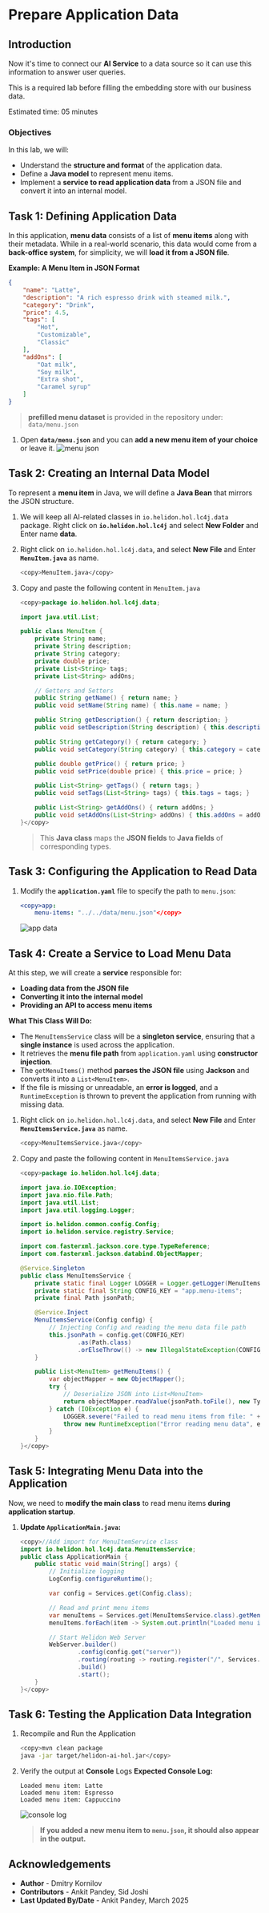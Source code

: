 # Prepare Application Data

## Introduction

Now it's time to connect our **AI Service** to a data source so it can use this information to answer user queries.

This is a required lab before filling the embedding store with our business data.

Estimated time: 05 minutes

### Objectives

In this lab, we will:
* Understand the **structure and format** of the application data.
* Define a **Java model** to represent menu items.
* Implement a **service to read application data** from a JSON file and convert it into an internal model.


## Task 1:  Defining Application Data

In this application, **menu data** consists of a list of **menu items** along with their metadata. While in a real-world scenario, this data would come from a **back-office system**, for simplicity, we will **load it from a JSON file**.

**Example: A Menu Item in JSON Format**

```json
{
    "name": "Latte",
    "description": "A rich espresso drink with steamed milk.",
    "category": "Drink",
    "price": 4.5,
    "tags": [
        "Hot",
        "Customizable",
        "Classic"
    ],
    "addOns": [
        "Oat milk",
        "Soy milk",
        "Extra shot",
        "Caramel syrup"
    ]
}
```

> **prefilled menu dataset** is provided in the repository under: `data/menu.json`

1.  Open **`data/menu.json`** and  you can **add a new menu item of your choice** or leave it.
    ![menu json](images/menu-json.png)

## Task 2: Creating an Internal Data Model

To represent a **menu item** in Java, we will define a **Java Bean** that mirrors the JSON structure.

1. We will keep all AI-related classes in `io.helidon.hol.lc4j.data` package. Right click on **`io.helidon.hol.lc4j`** and select **New Folder** and Enter name **data**.

2. Right click on `io.helidon.hol.lc4j.data`, and select **New File** and Enter **`MenuItem.java`** as name.
    ```bash
    <copy>MenuItem.java</copy>
    ```

3. Copy and paste the following content in `MenuItem.java`
    ```java
    <copy>package io.helidon.hol.lc4j.data;

    import java.util.List;

    public class MenuItem {
        private String name;
        private String description;
        private String category;
        private double price;
        private List<String> tags;
        private List<String> addOns;

        // Getters and Setters
        public String getName() { return name; }
        public void setName(String name) { this.name = name; }

        public String getDescription() { return description; }
        public void setDescription(String description) { this.description = description; }

        public String getCategory() { return category; }
        public void setCategory(String category) { this.category = category; }

        public double getPrice() { return price; }
        public void setPrice(double price) { this.price = price; }

        public List<String> getTags() { return tags; }
        public void setTags(List<String> tags) { this.tags = tags; }

        public List<String> getAddOns() { return addOns; }
        public void setAddOns(List<String> addOns) { this.addOns = addOns; }
    }</copy>
    ```

    > This **Java class** maps the **JSON fields** to **Java fields** of corresponding types.

## Task 3: Configuring the Application to Read Data

1. Modify the **`application.yaml`** file to specify the path to `menu.json`:
    ```yaml
    <copy>app:
        menu-items: "../../data/menu.json"</copy>
    ```
    ![app data](images/app-data.png)

## Task 4: Create a Service to Load Menu Data

At this step, we will create a **service** responsible for:

- **Loading data from the JSON file**
- **Converting it into the internal model**
- **Providing an API to access menu items**

**What This Class Will Do:**

- The `MenuItemsService` class will be a **singleton service**, ensuring that a **single instance** is used across the application.
- It retrieves the **menu file path** from `application.yaml` using **constructor injection**.
- The `getMenuItems()` method **parses the JSON file** using **Jackson** and converts it into a `List<MenuItem>`.
- If the file is missing or unreadable, an **error is logged**, and a `RuntimeException` is thrown to prevent the application from running with missing data.

1. Right click on `io.helidon.hol.lc4j.data`, and select **New File** and Enter **`MenuItemsService.java`** as name.
    ```bash
    <copy>MenuItemsService.java</copy>
    ```

2. Copy and paste the following content in `MenuItemsService.java`
    ```java
    <copy>package io.helidon.hol.lc4j.data;

    import java.io.IOException;
    import java.nio.file.Path;
    import java.util.List;
    import java.util.logging.Logger;

    import io.helidon.common.config.Config;
    import io.helidon.service.registry.Service;

    import com.fasterxml.jackson.core.type.TypeReference;
    import com.fasterxml.jackson.databind.ObjectMapper;

    @Service.Singleton
    public class MenuItemsService {
        private static final Logger LOGGER = Logger.getLogger(MenuItemsService.class.getName());
        private static final String CONFIG_KEY = "app.menu-items";    
        private final Path jsonPath;

        @Service.Inject
        MenuItemsService(Config config) {
            // Injecting Config and reading the menu data file path
            this.jsonPath = config.get(CONFIG_KEY)
                    .as(Path.class)
                    .orElseThrow(() -> new IllegalStateException(CONFIG_KEY + " is a required configuration key"));
        }

        public List<MenuItem> getMenuItems() {
            var objectMapper = new ObjectMapper();
            try {
                // Deserialize JSON into List<MenuItem>
                return objectMapper.readValue(jsonPath.toFile(), new TypeReference<>() {});
            } catch (IOException e) {
                LOGGER.severe("Failed to read menu items from file: " + e.getMessage());
                throw new RuntimeException("Error reading menu data", e);
            }
        }
    }</copy>
    ```

## Task 5: Integrating Menu Data into the Application

Now, we need to **modify the main class** to read menu items **during application startup**.

1. **Update `ApplicationMain.java`:**

    ```java
    <copy>//Add import for MenuItemService class
    import io.helidon.hol.lc4j.data.MenuItemsService;
    public class ApplicationMain {
        public static void main(String[] args) {
            // Initialize logging
            LogConfig.configureRuntime();

            var config = Services.get(Config.class);

            // Read and print menu items
            var menuItems = Services.get(MenuItemsService.class).getMenuItems();
            menuItems.forEach(item -> System.out.println("Loaded menu item: " + item.getName()));

            // Start Helidon Web Server
            WebServer.builder()
                    .config(config.get("server"))
                    .routing(routing -> routing.register("/", Services.get(ChatBotService.class)))
                    .build()
                    .start();
        }
    }</copy>
    ```

## Task 6: Testing the Application Data Integration

1. Recompile and Run the Application
    ```bash
    <copy>mvn clean package
    java -jar target/helidon-ai-hol.jar</copy>
    ```

2. Verify the output at **Console** Logs
    **Expected Console Log:**
    ```
    Loaded menu item: Latte
    Loaded menu item: Espresso
    Loaded menu item: Cappuccino
    ```
    ![console log](images/console-log.png)
    
    > **If you added a new menu item to `menu.json`, it should also appear in the output.**

## Acknowledgements

* **Author** - Dmitry Kornilov
* **Contributors** - Ankit Pandey, Sid Joshi
* **Last Updated By/Date** - Ankit Pandey, March 2025